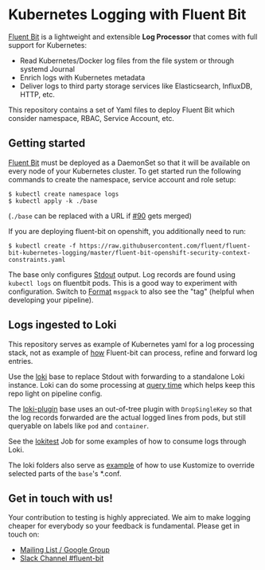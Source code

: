 # Kubernetes Logging with Fluent Bit

[Fluent Bit](http://fluentbit.io) is a lightweight and extensible __Log Processor__ that comes with full support for Kubernetes:

- Read Kubernetes/Docker log files from the file system or through systemd Journal
- Enrich logs with Kubernetes metadata
- Deliver logs to third party storage services like Elasticsearch, InfluxDB, HTTP, etc.

This repository contains a set of Yaml files to deploy Fluent Bit which consider namespace, RBAC, Service Account, etc.

## Getting started

[Fluent Bit](http://fluentbit.io) must be deployed as a DaemonSet so that it will be available on every node of your Kubernetes cluster. To get started run the following commands to create the namespace, service account and role setup:

```
$ kubectl create namespace logs
$ kubectl apply -k ./base
```

(`./base` can be replaced with a URL if [#90](https://github.com/fluent/fluent-bit-kubernetes-logging/pull/90) gets merged)

If you are deploying fluent-bit on openshift, you additionally need to run:

```
$ kubectl create -f https://raw.githubusercontent.com/fluent/fluent-bit-kubernetes-logging/master/fluent-bit-openshift-security-context-constraints.yaml
```

The base only configures [Stdout](https://docs.fluentbit.io/manual/pipeline/outputs/standard-output) output.
Log records are found using `kubectl logs` on fluentbit pods.
This is a good way to experiment with configuration.
Switch to [Format](https://docs.fluentbit.io/manual/pipeline/outputs/standard-output#configuration-parameters) `msgpack` to also see the "tag" (helpful when developing your pipeline).

## Logs ingested to Loki

This repository serves as example of Kubernetes yaml for a log processing stack,
not as example of [how](https://docs.fluentbit.io/manual/concepts/data-pipeline) Fluent-bit can process, refine and forward log entries.

Use the [loki](./loki) base to replace Stdout with forwarding to a standalone Loki instance. Loki can do some processing at [query time](https://grafana.com/docs/loki/latest/logql/) which helps keep this repo light on pipeline config.

The [loki-plugin](./loki-plugin) base uses an out-of-tree plugin with `DropSingleKey`
so that the log records forwarded are the actual logged lines from pods,
but still queryable on labels like `pod` and `container`.

See the [lokitest](./loki/test/lokitest-job.yaml) Job for some examples of how to consume logs through Loki.

The loki folders also serve as [example](./loki/kustomization.yaml) of how to use Kustomize to override selected parts of the `base`'s *.conf.

## Get in touch with us!

Your contribution to testing is highly appreciated. We aim to make logging cheaper for everybody so your feedback is fundamental. Please get in touch on:

- [Mailing List / Google Group](https://groups.google.com/forum/#!forum/fluent-bit)
- [Slack Channel #fluent-bit](http://slack.fluentd.org)
